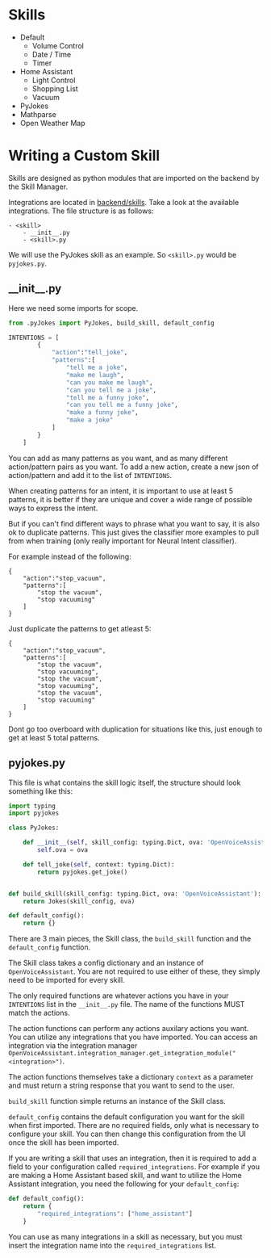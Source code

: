 # Skills
* Default
    * Volume Control
    * Date / Time
    * Timer
* Home Assistant
    * Light Control
    * Shopping List
    * Vacuum
* PyJokes
* Mathparse
* Open Weather Map

# Writing a Custom Skill
Skills are designed as python modules that are imported on the backend by the Skill Manager.

Integrations are located in [backend/skills](https://github.com/greerviau/openvoiceassistant-hub/tree/develop/backend/skills). Take a look at the available integrations. The file structure is as follows:
```
- <skill>
    - __init__.py
    - <skill>.py
```

We will use the PyJokes skill as an example. So ```<skill>.py``` would be ```pyjokes.py```.

## \_\_init\_\_.py
Here we need some imports for scope.
```python
from .pyJokes import PyJokes, build_skill, default_config

INTENTIONS = [
        {
            "action":"tell_joke",
            "patterns":[
                "tell me a joke",
                "make me laugh",
                "can you make me laugh",
                "can you tell me a joke",
                "tell me a funny joke",
                "can you tell me a funny joke",
                "make a funny joke",
                "make a joke"
            ]
        }
    ]
```

You can add as many patterns as you want, and as many different action/pattern pairs as you want. To add a new action, create a new json of action/pattern and add it to the list of ```INTENTIONS```.

When creating patterns for an intent, it is important to use at least 5 patterns, it is better if they are unique and cover a wide range of possible ways to express the intent. 

But if you can't find different ways to phrase what you want to say, it is also ok to duplicate patterns. This just gives the classifier more examples to pull from when training (only really important for Neural Intent classifier).

For example instead of the following:
```
{
    "action":"stop_vacuum",
    "patterns":[
        "stop the vacuum",
        "stop vacuuming"
    ]
}
```

Just duplicate the patterns to get atleast 5:
```
{
    "action":"stop_vacuum",
    "patterns":[
        "stop the vacuum",
        "stop vacuuming",
        "stop the vacuum",
        "stop vacuuming",
        "stop the vacuum",
        "stop vacuuming"
    ]
}
```

Dont go too overboard with duplication for situations like this, just enough to get at least 5 total patterns.

## pyjokes.py
This file is what contains the skill logic itself, the structure should look something like this:

```python
import typing
import pyjokes

class PyJokes:

    def __init__(self, skill_config: typing.Dict, ova: 'OpenVoiceAssistant'):
        self.ova = ova

    def tell_joke(self, context: typing.Dict):
        return pyjokes.get_joke()


def build_skill(skill_config: typing.Dict, ova: 'OpenVoiceAssistant'):
    return Jokes(skill_config, ova)

def default_config():
    return {}
```

There are 3 main pieces, the Skill class, the ```build_skill``` function and the ```default_config``` function.

The Skill class takes a config dictionary and an instance of ```OpenVoiceAssistant```. You are not required to use either of these, they simply need to be imported for every skill. 

The only required functions are whatever actions you have in your ```INTENTIONS``` list in the ```__init__.py``` file. The name of the functions MUST match the actions.

The action functions can perform any actions auxilary actions you want. You can utilize any integrations that you have imported. You can access an integration via the integration manager ```OpenVoiceAssistant.integration_manager.get_integration_module("<integration>")```.

The action functions themselves take a dictionary ```context``` as a parameter and must return a string response that you want to send to the user.

```build_skill``` function simple returns an instance of the Skill class.

```default_config``` contains the default configuration you want for the skill when first imported. There are no required fields, only what is necessary to configure your skill. You can then change this configuration from the UI once the skill has been imported.

If you are writing a skill that uses an integration, then it is required to add a field to your configuration called ```required_integrations```. For example if you are making a Home Assistant based skill, and want to utilize the Home Assistant integration, you need the following for your ```default_config```:

```python
def default_config():
    return {
        "required_integrations": ["home_assistant"]
    }
```

You can use as many integrations in a skill as necessary, but you must insert the integration name into the ```required_integrations``` list.